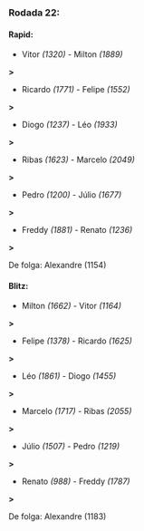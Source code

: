 ### Rodada 22:

#### Rapid:

* Vitor *(1320)*     -     Milton *(1889)*

 **>** 
* Ricardo *(1771)*     -     Felipe *(1552)*

 **>** 
* Diogo *(1237)*     -     Léo *(1933)*

 **>** 
* Ribas *(1623)*     -     Marcelo *(2049)*

 **>** 
* Pedro *(1200)*     -     Júlio *(1677)*

 **>** 
* Freddy *(1881)*     -     Renato *(1236)*

 **>** 

De folga: Alexandre (1154)

#### Blitz:

* Milton *(1662)*     -     Vitor *(1164)*

 **>** 
* Felipe *(1378)*     -     Ricardo *(1625)*

 **>** 
* Léo *(1861)*     -     Diogo *(1455)*

 **>** 
* Marcelo *(1717)*     -     Ribas *(2055)*

 **>** 
* Júlio *(1507)*     -     Pedro *(1219)*

 **>** 
* Renato *(988)*     -     Freddy *(1787)*

 **>** 

De folga: Alexandre (1183)

